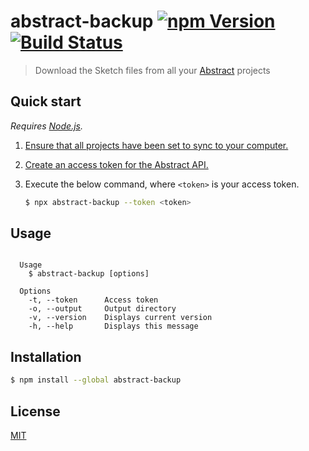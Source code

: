 # abstract-backup [![npm Version](https://img.shields.io/npm/v/abstract-backup)](https://www.npmjs.org/package/abstract-backup) [![Build Status](https://img.shields.io/travis/yuanqing/abstract-backup.svg)](https://travis-ci.org/yuanqing/abstract-backup)

> Download the Sketch files from all your [Abstract](https://www.abstract.com/) projects

## Quick start

_Requires [Node.js](https://nodejs.org/)._

1. [Ensure that all projects have been set to sync to your computer.](https://www.abstract.com/help/projects/sync-project/#how-to-sync-a-project-to-your-computer)
2. [Create an access token for the Abstract API.](https://app.goabstract.com/account/tokens)
3. Execute the below command, where `<token>` is your access token.

    ```sh
    $ npx abstract-backup --token <token>
    ```

## Usage

```

  Usage
    $ abstract-backup [options]

  Options
    -t, --token      Access token
    -o, --output     Output directory
    -v, --version    Displays current version
    -h, --help       Displays this message

```

## Installation

```sh
$ npm install --global abstract-backup
```

## License

[MIT](LICENSE.md)
